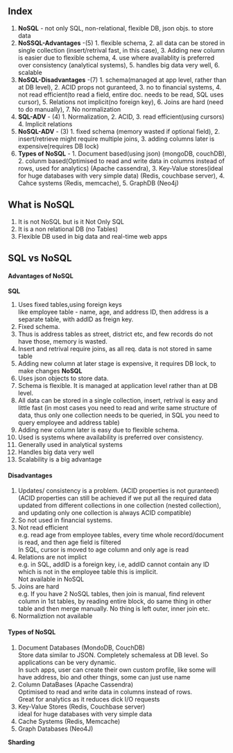 ## Index
1. **NoSQL** - not only SQL, non-relational, flexible DB, json objs. to store data
2. **NoSSQL-Advantages** -(5) 1. flexible schema, 2. all data can be stored in single collection (insert/retrival fast, in this case), 3. Adding new column is easier due to flexible schema, 4. use where availablity is preferred over consistency (analytical systems), 5. handles big data very well, 6. scalable
3. **NoSQL-Disadvantages** -(7) 1. schema(managed at app level, rather than at DB level), 2. ACID props not guranteed, 3. no to financial systems, 4. not read efficient(to read a field, entire doc. needs to be read, SQL uses cursor), 5. Relations not implicit(no foreign key), 6. Joins are hard (need to do manually), 7. No normalization
4. **SQL-ADV** - (4) 1. Normalization, 2. ACID, 3. read efficient(using cursors) 4. Implicit relations
5. **NoSQL-ADV** - (3) 1. fixed schema (memory wasted if optional field), 2. insert/retrieve might require multiple joins, 3. adding columns later is expensive(requires DB lock)
6. **Types of NoSQL** - 1. Document based(using json) (mongoDB, couchDB), 2. colunm based(Optimised to read and write data in columns instead of rows, used for analytics) (Apache cassendra), 3. Key-Value stores(ideal for huge databases with very simple data) (Redis, couchbase server), 4. Cahce systems (Redis, memcache), 5. GraphDB (Neo4j)

## What is NoSQL
1. It is not NoSQL but is it Not Only SQL
2. It is a non relational DB (no Tables)
3. Flexible DB used in big data and real-time web apps

## SQL vs NoSQL
#### Advantages of NoSQL
**SQL**
1. Uses fixed tables,using foreign keys  
like employee table - name, age, and address ID, then address is a separate table, with addID as freign key.  
2. Fixed schema.  
3. Thus is address tables as street, district etc, and few records do not have those, memory is wasted.  
4. Insert and retrival require joins, as all req. data is not stored in same table  
5. Adding new column at later stage is expensive, it requires DB lock, to make changes
**NoSQL**
1. Uses json objects to store data.  
2. Schema is flexible. It is managed at application level rather than at DB level.  
3. All data can be stored in a single collection, insert, retrival is easy and little fast (in most cases you need to read and write same structure of data, thus only one collection needs to be queried, in SQL you need to query employee and address table)  
4. Adding new column later is easy due to flexible schema.  
5. Used is systems where availability is preferred over consistency.  
6. Generally used in analytical systems
7. Handles big data very well
8. Scalability is a big advantage

#### Disadvantages
1. Updates/ consistency is a problem. (ACID properties is not guranteed) (ACID properties can still be achieved if we put all the required data updated from different collections in one collection (nested collection), and updating only one collection is always ACID compatible)
2. So not used in financial systems.
3. Not read efficient  
e.g. read age from employee tables, every time whole record/document is read, and then age field is filtered  
In SQL, cursor is moved to age column and only age is read  
4. Relations are not implict  
e.g. in SQL, addID is a foreign key, i.e, addID cannot contain any ID which is not in the employee table this is implicit.  
Not available in NoSQL
5. Joins are hard  
e.g. If you have 2 NoSQL tables, then join is manual, find relevent column in 1st tables, by reading entire block, do same thing in other table and then merge manually. No thing is left outer, inner join etc.
6. Normaliztion not available

#### Types of NoSQL
1. Document Databases (MondoDB, CouchDB)  
Store data similar to JSON. Completely schemaless at DB level. So applications can be very dynamic.  
In such apps, user can create their own custom profile, like some will have address, bio and other things, some can just use name
2. Column DataBases (Apache Cassendra)  
Optimised to read and write data in columns instead of rows.  
Great for analytics as it reduces dick I/O requests
3. Key-Value Stores (Redis, Couchbase server)  
ideal for huge databases with very simple data
4. Cache Systems (Redis, Memcache)
5. Graph Databases (Neo4J)


**Sharding**
